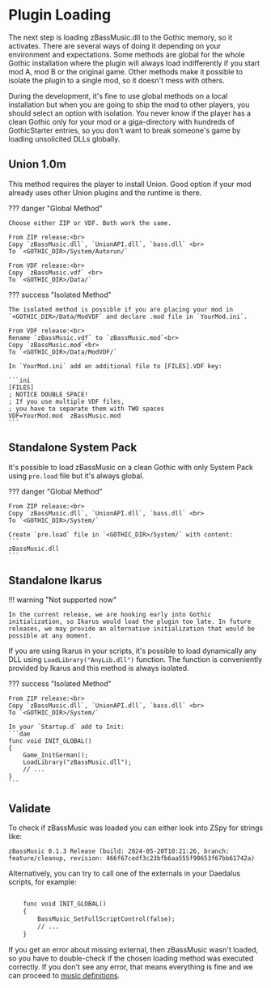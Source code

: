 # Plugin Loading

The next step is loading zBassMusic.dll to the Gothic memory, so it activates. There are several ways of doing it
depending on
your environment and expectations. Some methods are global for the whole Gothic installation where the plugin will
always load
indifferently if you start mod A, mod B or the original game. Other methods make it possible to isolate the plugin to a
single
mod, so it doesn't mess with others.

During the development, it's fine to use global methods on a local installation but when you are going to ship the mod
to other
players, you should select an option with isolation. 
You never know if the player has a clean Gothic only for your mod or a giga-directory
with hundreds of GothicStarter entries, so you don't want to break someone's game by loading unsolicited DLLs globally.

## Union 1.0m

This method requires the player to install Union. Good option if your mod already uses other Union plugins and the
runtime is there.

??? danger "Global Method"

    Choose either ZIP or VDF. Both work the same.

    From ZIP release:<br>
    Copy `zBassMusic.dll`, `UnionAPI.dll`, `bass.dll` <br>
    To `<GOTHIC_DIR>/System/Autorun/`

    From VDF release:<br>
    Copy `zBassMusic.vdf` <br>
    To `<GOTHIC_DIR>/Data/`

??? success "Isolated Method"

    The isolated method is possible if you are placing your mod in `<GOTHIC_DIR>/Data/ModVDF` and declare .mod file in `YourMod.ini`.

    From VDF release:<br>
    Rename `zBassMusic.vdf` to `zBassMusic.mod`<br>
    Copy `zBassMusic.mod`<br>
    To `<GOTHIC_DIR>/Data/ModVDF/`

    In `YourMod.ini` add an additional file to [FILES].VDF key:

    ```ini
    [FILES]
    ; NOTICE DOUBLE SPACE!
    ; If you use multiple VDF files, 
    ; you have to separate them with TWO spaces
    VDF=YourMod.mod  zBassMusic.mod 
    ```

## Standalone System Pack

It's possible to load zBassMusic on a clean Gothic with only System Pack using `pre.load`
file but it's always global.

??? danger "Global Method"

    From ZIP release:<br>
    Copy `zBassMusic.dll`, `UnionAPI.dll`, `bass.dll` <br>
    To `<GOTHIC_DIR>/System/`

    Create `pre.load` file in `<GOTHIC_DIR>/System/` with content:
    ```
    zBassMusic.dll
    ```

## Standalone Ikarus

!!! warning "Not supported now"

    In the current release, we are hooking early into Gothic initialization, so Ikarus would load the plugin too late. In future releases, we may provide an alternative initialization that would be possible at any moment.

If you are using Ikarus in your scripts, it's possible to load dynamically any DLL using `LoadLibrary("AnyLib.dll")`
function.
The function is conveniently provided by Ikarus and this method is always isolated.

??? success "Isolated Method"

    From ZIP release:<br>
    Copy `zBassMusic.dll`, `UnionAPI.dll`, `bass.dll` <br>
    To `<GOTHIC_DIR>/System/`

    In your `Startup.d` add to Init:
    ```dae
    func void INIT_GLOBAL()
    {
	    Game_InitGerman();
        LoadLibrary("zBassMusic.dll");
        // ...
    }
    ```

## Validate

To check if zBassMusic was loaded you can either look into ZSpy for strings like:

```
zBassMusic 0.1.3 Release (build: 2024-05-20T10:21:26, branch: feature/cleanup, revision: 466f67cedf3c23bfb6aa555f90653f67bb61742a)
```

Alternatively, you can try to call one of the externals in your Daedalus scripts, for example:

```dae

    func void INIT_GLOBAL()
    {   
        BassMusic_SetFullScriptControl(false);
        // ...
    }
```

If you get an error about missing external, then zBassMusic wasn't loaded, so you have to double-check if the chosen
loading method
was executed correctly. If you don't see any error, that means everything is fine and we can proceed
to [music definitions](music-definition.md).